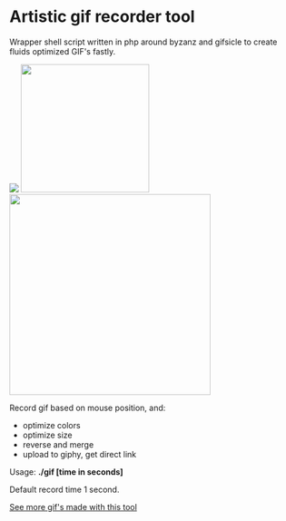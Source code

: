 # Artistic gif recorder tool
Wrapper shell script written in php around byzanz and gifsicle to create fluids optimized GIF's fastly.

<img src="https://i.giphy.com/l1KVaNU6xfgbOmsJq.gif"> <img height="226" src="https://ponyhacks.com/img/www/gif1492819850_merged.gif"> <img width="354" src="https://i.giphy.com/l0Iyh9741gIztjtIc.gif">

Record gif based on mouse position, and:
- optimize colors
- optimize size
- reverse and merge
- upload to giphy, get direct link

Usage: <b>./gif [time in seconds]</b>

Default record time 1 second.

<a href="https://webdev23.github.io/gif/expo.html">See more gif's made with this tool</a>
